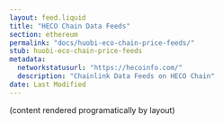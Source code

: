 ```yaml
---
layout: feed.liquid
title: "HECO Chain Data Feeds"
section: ethereum
permalink: "docs/huobi-eco-chain-price-feeds/"
stub: huobi-eco-chain-price-feeds
metadata:
  networkstatusurl: "https://hecoinfo.com/"
  description: "Chainlink Data Feeds on HECO Chain"
date: Last Modified
---
```

(content rendered programatically by layout)
